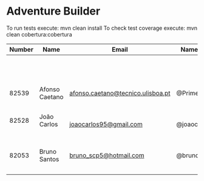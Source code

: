 # Adventure Builder

To run tests execute: mvn clean install
To check test coverage execute: mvn clean cobertura:cobertura

|   Number   |          Name           |            Email                  |   Name GitHUb  | Grupo |
| ---------- | ----------------------- | --------------------------------- | ---------------| ----- |
|            |                         |                                   |                |   1   |
|            |                         |                                   |                |   2   |
|            |                         |                                   |                |   3   |
|82539       |Afonso Caetano           |afonso.caetano@tecnico.ulisboa.pt  |@PrimeAC        |   4   |
|            |                         |                                   |                |   5   |
|82528       |João Carlos              |joaocarlos95@gmail.com             |@joaocarlos95   |   6   |
|            |                         |                                   |                |   7   |
|82053       |Bruno Santos             |bruno_scp5@hotmail.com             |@brunoaosantos  |   8   |
|            |                         |                                   |                |   9   |
